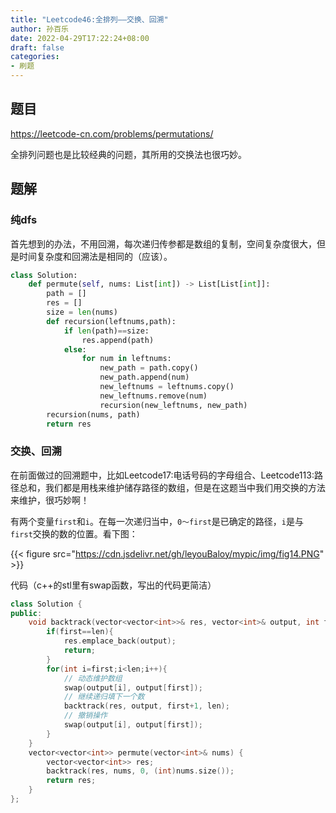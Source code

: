 ```yaml
---
title: "Leetcode46:全排列——交换、回溯"
author: 孙百乐
date: 2022-04-29T17:22:24+08:00
draft: false
categories: 
- 刷题
---
```


## 题目

https://leetcode-cn.com/problems/permutations/

全排列问题也是比较经典的问题，其所用的交换法也很巧妙。

## 题解

### 纯dfs

首先想到的办法，不用回溯，每次递归传参都是数组的复制，空间复杂度很大，但是时间复杂度和回溯法是相同的（应该）。

```python
class Solution:
    def permute(self, nums: List[int]) -> List[List[int]]:
        path = []
        res = []
        size = len(nums)
        def recursion(leftnums,path):
            if len(path)==size:
                res.append(path)
            else:
                for num in leftnums:
                    new_path = path.copy()
                    new_path.append(num)
                    new_leftnums = leftnums.copy()
                    new_leftnums.remove(num)
                    recursion(new_leftnums, new_path)
        recursion(nums, path)
        return res
```



### 交换、回溯

在前面做过的回溯题中，比如Leetcode17:电话号码的字母组合、Leetcode113:路径总和，我们都是用栈来维护储存路径的数组，但是在这题当中我们用交换的方法来维护，很巧妙啊！

有两个变量`first`和`i`。在每一次递归当中，`0～first`是已确定的路径，`i`是与`first`交换的数的位置。看下图：

{{< figure src="https://cdn.jsdelivr.net/gh/leyouBaloy/mypic/img/fig14.PNG" >}}

代码（c++的stl里有swap函数，写出的代码更简洁）

```c++
class Solution {
public:
    void backtrack(vector<vector<int>>& res, vector<int>& output, int first, int len){
        if(first==len){
            res.emplace_back(output);
            return;
        }
        for(int i=first;i<len;i++){
            // 动态维护数组
            swap(output[i], output[first]);
            // 继续递归填下一个数
            backtrack(res, output, first+1, len);
            // 撤销操作
            swap(output[i], output[first]);
        }
    }
    vector<vector<int>> permute(vector<int>& nums) {
        vector<vector<int>> res;
        backtrack(res, nums, 0, (int)nums.size());
        return res;
    }
};
```

